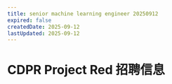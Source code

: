 ```yaml
---
title: senior machine learning engineer 20250912
expired: false
createdDate: 2025-09-12
lastUpdated: 2025-09-12
---
```


# CDPR Project Red 招聘信息

<JobPostingTable job-posting-json-path="cdpr-project-red/data/senior-rendering-engineer-20250912.json" />